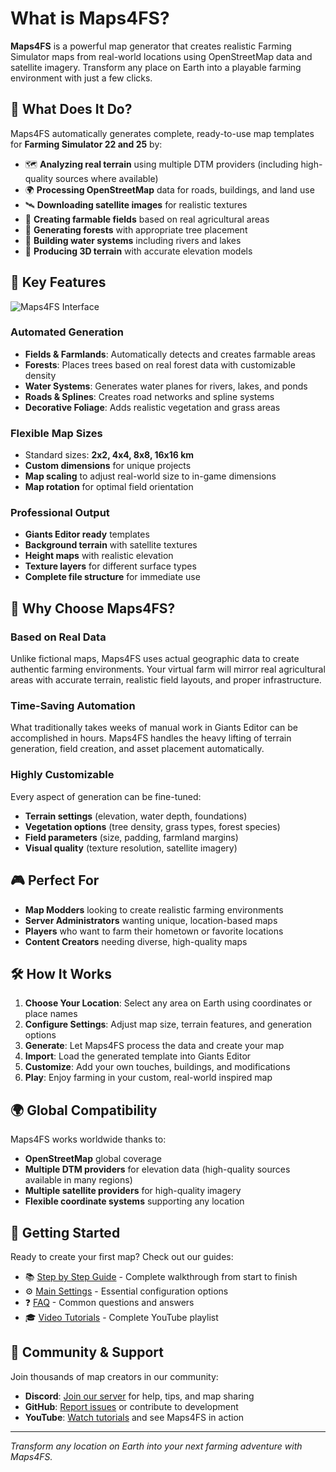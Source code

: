 # What is Maps4FS?

**Maps4FS** is a powerful map generator that creates realistic Farming Simulator maps from real-world locations using OpenStreetMap data and satellite imagery. Transform any place on Earth into a playable farming environment with just a few clicks.

## 🎯 What Does It Do?

Maps4FS automatically generates complete, ready-to-use map templates for **Farming Simulator 22 and 25** by:

- 🗺️ **Analyzing real terrain** using multiple DTM providers (including high-quality sources where available)
- 🌍 **Processing OpenStreetMap** data for roads, buildings, and land use
- 🛰️ **Downloading satellite images** for realistic textures
- 🌾 **Creating farmable fields** based on real agricultural areas
- 🌲 **Generating forests** with appropriate tree placement
- 🌊 **Building water systems** including rivers and lakes
- 📐 **Producing 3D terrain** with accurate elevation models

## 🚀 Key Features

![Maps4FS Interface](https://github.com/iwatkot/maps4fsapi/releases/download/2.6.0/screenshot-localhost-3000-1757595208136.png)

### Automated Generation
- **Fields & Farmlands**: Automatically detects and creates farmable areas
- **Forests**: Places trees based on real forest data with customizable density
- **Water Systems**: Generates water planes for rivers, lakes, and ponds
- **Roads & Splines**: Creates road networks and spline systems
- **Decorative Foliage**: Adds realistic vegetation and grass areas

### Flexible Map Sizes
- Standard sizes: **2x2, 4x4, 8x8, 16x16 km**
- **Custom dimensions** for unique projects
- **Map scaling** to adjust real-world size to in-game dimensions
- **Map rotation** for optimal field orientation

### Professional Output
- **Giants Editor ready** templates
- **Background terrain** with satellite textures
- **Height maps** with realistic elevation
- **Texture layers** for different surface types
- **Complete file structure** for immediate use

## 🌟 Why Choose Maps4FS?

### Based on Real Data
Unlike fictional maps, Maps4FS uses actual geographic data to create authentic farming environments. Your virtual farm will mirror real agricultural areas with accurate terrain, realistic field layouts, and proper infrastructure.

### Time-Saving Automation
What traditionally takes weeks of manual work in Giants Editor can be accomplished in hours. Maps4FS handles the heavy lifting of terrain generation, field creation, and asset placement automatically.

### Highly Customizable
Every aspect of generation can be fine-tuned:
- **Terrain settings** (elevation, water depth, foundations)
- **Vegetation options** (tree density, grass types, forest species)
- **Field parameters** (size, padding, farmland margins)
- **Visual quality** (texture resolution, satellite imagery)

## 🎮 Perfect For

- **Map Modders** looking to create realistic farming environments
- **Server Administrators** wanting unique, location-based maps
- **Players** who want to farm their hometown or favorite locations
- **Content Creators** needing diverse, high-quality maps

## 🛠️ How It Works

1. **Choose Your Location**: Select any area on Earth using coordinates or place names
2. **Configure Settings**: Adjust map size, terrain features, and generation options
3. **Generate**: Let Maps4FS process the data and create your map
4. **Import**: Load the generated template into Giants Editor
5. **Customize**: Add your own touches, buildings, and modifications
6. **Play**: Enjoy farming in your custom, real-world inspired map

## 🌍 Global Compatibility

Maps4FS works worldwide thanks to:
- **OpenStreetMap** global coverage
- **Multiple DTM providers** for elevation data (high-quality sources available in many regions)
- **Multiple satellite providers** for high-quality imagery
- **Flexible coordinate systems** supporting any location

## 📖 Getting Started

Ready to create your first map? Check out our guides:

- 📚 [Step by Step Guide](step_by_step_guide.md) - Complete walkthrough from start to finish
- ⚙️ [Main Settings](main_settings.md) - Essential configuration options
- ❓ [FAQ](FAQ.md) - Common questions and answers
- 🎓 [Video Tutorials](https://www.youtube.com/watch?v=hPbJZ0HoiDE&list=PLug0g7UYHX8D1Jik6NkJjQhdxqS-NOtB9) - Complete YouTube playlist

## 💬 Community & Support

Join thousands of map creators in our community:

- **Discord**: [Join our server](https://discord.gg/Sj5QKKyE42) for help, tips, and map sharing
- **GitHub**: [Report issues](https://github.com/iwatkot/maps4fs/issues) or contribute to development
- **YouTube**: [Watch tutorials](https://www.youtube.com/@iwatkot) and see Maps4FS in action

---

*Transform any location on Earth into your next farming adventure with Maps4FS.*